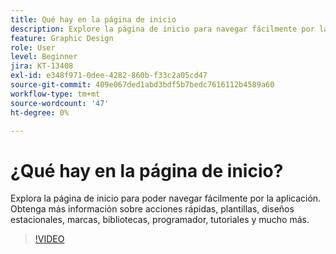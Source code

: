 ```yaml
---
title: Qué hay en la página de inicio
description: Explore la página de inicio para navegar fácilmente por la aplicación
feature: Graphic Design
role: User
level: Beginner
jira: KT-13408
exl-id: e348f971-0dee-4282-860b-f33c2a05cd47
source-git-commit: 409e067ded1abd3bdf5b7bedc7616112b4589a60
workflow-type: tm+mt
source-wordcount: '47'
ht-degree: 0%

---
```


# ¿Qué hay en la página de inicio?

Explora la página de inicio para poder navegar fácilmente por la aplicación. Obtenga más información sobre acciones rápidas, plantillas, diseños estacionales, marcas, bibliotecas, programador, tutoriales y mucho más.

>[!VIDEO](https://video.tv.adobe.com/v/3426924?quality=12&learn=on&hidetitle=true)
